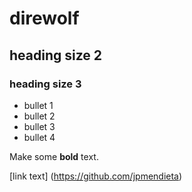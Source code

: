 # direwolf

## heading size 2

### heading size 3

* bullet 1
* bullet 2
* bullet 3
* bullet 4

Make some **bold** text.

[link text] (https://github.com/jpmendieta)

